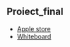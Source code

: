 ## Proiect_final
- [Apple store](https://adelinalipsa.github.io/proiect-final/apple_store/pages/index.html)
- [Whiteboard](https://adelinalipsa.github.io/proiect-final/whiteboard/index.html)
